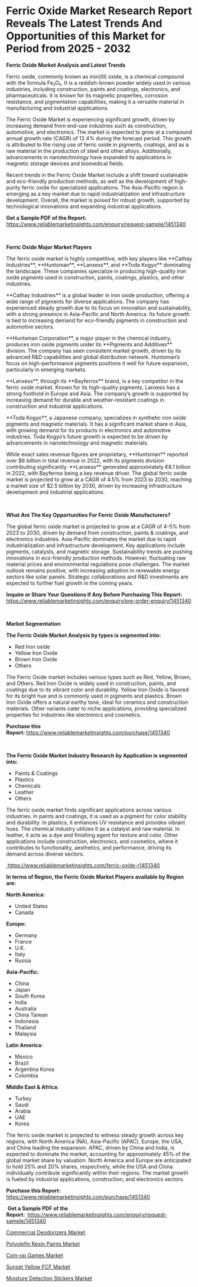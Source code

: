 <p><h1>Ferric Oxide Market Research Report Reveals The Latest Trends And Opportunities of this Market for Period from 2025 - 2032</h1></p><p><strong>Ferric Oxide Market Analysis and Latest Trends</strong></p>
<p><p>Ferric oxide, commonly known as iron(III) oxide, is a chemical compound with the formula Fe₂O₃. It is a reddish-brown powder widely used in various industries, including construction, paints and coatings, electronics, and pharmaceuticals. It is known for its magnetic properties, corrosion resistance, and pigmentation capabilities, making it a versatile material in manufacturing and industrial applications.</p><p>The Ferric Oxide Market is experiencing significant growth, driven by increasing demand from end-use industries such as construction, automotive, and electronics. The market is expected to grow at a compound annual growth rate (CAGR) of 12.4% during the forecast period. This growth is attributed to the rising use of ferric oxide in pigments, coatings, and as a raw material in the production of steel and other alloys. Additionally, advancements in nanotechnology have expanded its applications in magnetic storage devices and biomedical fields.</p><p>Recent trends in the Ferric Oxide Market include a shift toward sustainable and eco-friendly production methods, as well as the development of high-purity ferric oxide for specialized applications. The Asia-Pacific region is emerging as a key market due to rapid industrialization and infrastructure development. Overall, the market is poised for robust growth, supported by technological innovations and expanding industrial applications.</p></p>
<p><strong>Get a Sample PDF of the Report:&nbsp;</strong> <a href="https://www.reliablemarketinsights.com/enquiry/request-sample/1451340?utm_campaign=2013&utm_medium=2&utm_source=Github&utm_content=ia&utm_term=26012025&utm_id=ferric-oxide">https://www.reliablemarketinsights.com/enquiry/request-sample/1451340</a></p>
<p>&nbsp;</p>
<p><strong>Ferric Oxide Major Market Players</strong></p>
<p><p>The ferric oxide market is highly competitive, with key players like **Cathay Industries**, **Huntsman**, **Lanxess**, and **Toda Kogyo** dominating the landscape. These companies specialize in producing high-quality iron oxide pigments used in construction, paints, coatings, plastics, and other industries.</p><p>**Cathay Industries** is a global leader in iron oxide production, offering a wide range of pigments for diverse applications. The company has experienced steady growth due to its focus on innovation and sustainability, with a strong presence in Asia-Pacific and North America. Its future growth is tied to increasing demand for eco-friendly pigments in construction and automotive sectors.</p><p>**Huntsman Corporation**, a major player in the chemical industry, produces iron oxide pigments under its **Pigments and Additives** division. The company has seen consistent market growth, driven by its advanced R&D capabilities and global distribution network. Huntsman’s focus on high-performance pigments positions it well for future expansion, particularly in emerging markets.</p><p>**Lanxess**, through its **Bayferrox** brand, is a key competitor in the ferric oxide market. Known for its high-quality pigments, Lanxess has a strong foothold in Europe and Asia. The company’s growth is supported by increasing demand for durable and weather-resistant coatings in construction and industrial applications.</p><p>**Toda Kogyo**, a Japanese company, specializes in synthetic iron oxide pigments and magnetic materials. It has a significant market share in Asia, with growing demand for its products in electronics and automotive industries. Toda Kogyo’s future growth is expected to be driven by advancements in nanotechnology and magnetic materials.</p><p>While exact sales revenue figures are proprietary, **Huntsman** reported over $6 billion in total revenue in 2022, with its pigments division contributing significantly. **Lanxess** generated approximately €8.1 billion in 2022, with Bayferrox being a key revenue driver. The global ferric oxide market is projected to grow at a CAGR of 4.5% from 2023 to 2030, reaching a market size of $2.5 billion by 2030, driven by increasing infrastructure development and industrial applications.</p></p>
<p>&nbsp;</p>
<p><strong>What Are The Key Opportunities For Ferric Oxide Manufacturers?</strong></p>
<p><p>The global ferric oxide market is projected to grow at a CAGR of 4-5% from 2023 to 2030, driven by demand from construction, paints & coatings, and electronics industries. Asia-Pacific dominates the market due to rapid industrialization and infrastructure development. Key applications include pigments, catalysts, and magnetic storage. Sustainability trends are pushing innovations in eco-friendly production methods. However, fluctuating raw material prices and environmental regulations pose challenges. The market outlook remains positive, with increasing adoption in renewable energy sectors like solar panels. Strategic collaborations and R&D investments are expected to further fuel growth in the coming years.</p></p>
<p><strong>Inquire or Share Your Questions If Any Before Purchasing This Report:</strong> <a href="https://www.reliablemarketinsights.com/enquiry/pre-order-enquiry/1451340?utm_campaign=2013&utm_medium=2&utm_source=Github&utm_content=ia&utm_term=26012025&utm_id=ferric-oxide">https://www.reliablemarketinsights.com/enquiry/pre-order-enquiry/1451340</a></p>
<p>&nbsp;</p>
<p><strong>Market Segmentation</strong></p>
<p><strong>The Ferric Oxide Market Analysis by types is segmented into:</strong></p>
<p><ul><li>Red Iron oxide</li><li>Yellow Iron Oxide</li><li>Brown Iron Oxide</li><li>Others</li></ul></p>
<p><p>The Ferric Oxide market includes various types such as Red, Yellow, Brown, and Others. Red Iron Oxide is widely used in construction, paints, and coatings due to its vibrant color and durability. Yellow Iron Oxide is favored for its bright hue and is commonly used in pigments and plastics. Brown Iron Oxide offers a natural earthy tone, ideal for ceramics and construction materials. Other variants cater to niche applications, providing specialized properties for industries like electronics and cosmetics.</p></p>
<p><strong>Purchase this Report:&nbsp;</strong><a href="https://www.reliablemarketinsights.com/purchase/1451340?utm_campaign=2013&utm_medium=2&utm_source=Github&utm_content=ia&utm_term=26012025&utm_id=ferric-oxide">https://www.reliablemarketinsights.com/purchase/1451340</a></p>
<p>&nbsp;</p>
<p><strong>The Ferric Oxide Market Industry Research by Application is segmented into:</strong></p>
<p><ul><li>Paints & Coatings</li><li>Plastics</li><li>Chemicals</li><li>Leather</li><li>Others</li></ul></p>
<p><p>The ferric oxide market finds significant applications across various industries. In paints and coatings, it is used as a pigment for color stability and durability. In plastics, it enhances UV resistance and provides vibrant hues. The chemical industry utilizes it as a catalyst and raw material. In leather, it acts as a dye and finishing agent for texture and color. Other applications include construction, electronics, and cosmetics, where it contributes to functionality, aesthetics, and performance, driving its demand across diverse sectors.</p></p>
<p><a href="https://www.reliablemarketinsights.com/ferric-oxide-r1451340?utm_campaign=2013&utm_medium=2&utm_source=Github&utm_content=ia&utm_term=26012025&utm_id=ferric-oxide">&nbsp;https://www.reliablemarketinsights.com/ferric-oxide-r1451340</a></p>
<p><strong>In terms of Region, the Ferric Oxide Market Players available by Region are:</strong></p>
<p>
    <p> <strong> North America: </strong>
        <ul>
            <li>United States</li>
            <li>Canada</li>
        </ul>
        </p> 
    <p> <strong> Europe: </strong>
        <ul>
            <li>Germany</li>
            <li>France</li>
            <li>U.K.</li>
            <li>Italy</li>
            <li>Russia</li>
        </ul>
        </p> 
    <p> <strong> Asia-Pacific: </strong>
        <ul>
            <li>China</li>
            <li>Japan</li>
            <li>South Korea</li>
            <li>India</li>
            <li>Australia</li>
            <li>China Taiwan</li>
            <li>Indonesia</li>
            <li>Thailand</li>
            <li>Malaysia</li>
        </ul>
        </p> 
    <p> <strong> Latin America: </strong>
        <ul>
            <li>Mexico</li>
            <li>Brazil</li>
            <li>Argentina Korea</li>
            <li>Colombia</li>
        </ul>
        </p> 
    <p> <strong> Middle East & Africa: </strong>
        <ul>
            <li>Turkey</li>
            <li>Saudi</li>
            <li>Arabia</li>
            <li>UAE</li>
            <li>Korea</li>
        </ul>
    </p>
    </p>
<p><p>The ferric oxide market is projected to witness steady growth across key regions, with North America (NA), Asia-Pacific (APAC), Europe, the USA, and China leading the expansion. APAC, driven by China and India, is expected to dominate the market, accounting for approximately 45% of the global market share by valuation. North America and Europe are anticipated to hold 25% and 20% shares, respectively, while the USA and China individually contribute significantly within their regions. The market growth is fueled by industrial applications, construction, and electronics sectors.</p></p>
<p><strong>Purchase this Report: </strong><a href="https://www.reliablemarketinsights.com/purchase/1451340?utm_campaign=2013&utm_medium=2&utm_source=Github&utm_content=ia&utm_term=26012025&utm_id=ferric-oxide">https://www.reliablemarketinsights.com/purchase/1451340</a></p>
<p>&nbsp;<strong>Get a Sample PDF of the Report:&nbsp;&nbsp;</strong><a href="https://www.reliablemarketinsights.com/enquiry/request-sample/1451340?utm_campaign=2013&utm_medium=2&utm_source=Github&utm_content=ia&utm_term=26012025&utm_id=ferric-oxide">https://www.reliablemarketinsights.com/enquiry/request-sample/1451340</a></p>
<p><strong></strong></p>
<p><p><a href="https://www.linkedin.com/pulse/comprehensive-commercial-deodorizers-market-size-report-2025-8vnye?utm_campaign=2013&utm_medium=2&utm_source=Github&utm_content=ia&utm_term=26012025&utm_id=ferric-oxide">Commercial Deodorizers Market</a></p><p><a href="https://www.linkedin.com/pulse/in-depth-polyolefin-resin-paints-market-study-2025-2032-expected-xwxuc?utm_campaign=2013&utm_medium=2&utm_source=Github&utm_content=ia&utm_term=26012025&utm_id=ferric-oxide">Polyolefin Resin Paints Market</a></p><p><a href="https://www.linkedin.com/pulse/coin-op-games-market-sizeshare-recent-development-sales-dwvxf?utm_campaign=2013&utm_medium=2&utm_source=Github&utm_content=ia&utm_term=26012025&utm_id=ferric-oxide">Coin-op Games Market</a></p><p><a href="https://www.linkedin.com/pulse/sunset-yellow-fcf-market-projections-2025-2032-growing-76-cagr-cnkyf?utm_campaign=2013&utm_medium=2&utm_source=Github&utm_content=ia&utm_term=26012025&utm_id=ferric-oxide">Sunset Yellow FCF Market</a></p><p><a href="https://www.linkedin.com/pulse/future-trends-moisture-detection-stickers-market-2025-2032-size-aw6ic?utm_campaign=2013&utm_medium=2&utm_source=Github&utm_content=ia&utm_term=26012025&utm_id=ferric-oxide">Moisture Detection Stickers Market</a></p></p>